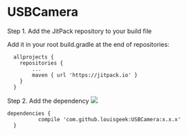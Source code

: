 # USBCamera



Step 1. Add the JitPack repository to your build file


Add it in your root build.gradle at the end of repositories:

	  allprojects {
	  	repositories {
			...
			maven { url 'https://jitpack.io' }
	  	}
	  }
Step 2. Add the dependency  [![](https://jitpack.io/v/louisgeek/USBCamera.svg)](https://jitpack.io/#louisgeek/USBCamera)

  	dependencies {
	          compile 'com.github.louisgeek:USBCamera:x.x.x'
	  }


